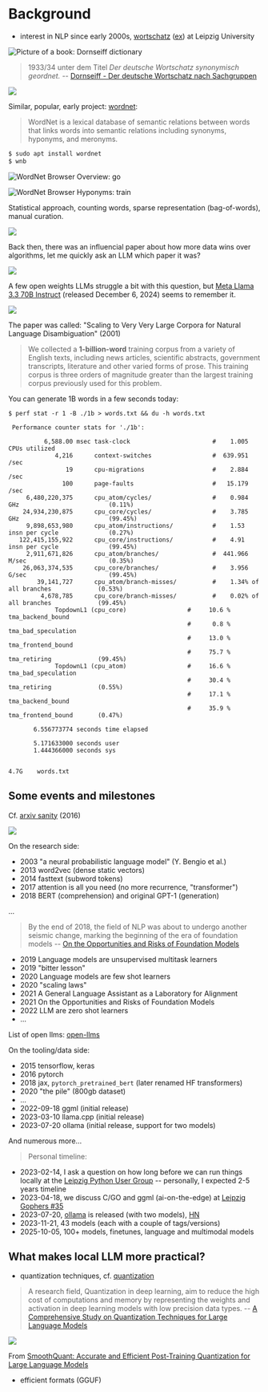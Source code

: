 # Background

* interest in NLP since early 2000s,
  [wortschatz](https://wortschatz-leipzig.de/en)
([ex](https://dict.wortschatz-leipzig.de/en/res?corpusId=eng_news_2024&word=Uffizi+Gallery))
at Leipzig University

![Picture of a book: Dornseiff dictionary](static/9783110002874-de.jpg)

> 1933/34 unter dem Titel *Der deutsche Wortschatz synonymisch geordnet.* --
> [Dornseiff - Der deutsche Wortschatz nach
> Sachgruppen](https://ids-pub.bsz-bw.de/frontdoor/deliver/index/docId/4961/file/Storjohann_Dornseiff_Der_deutsche_Wortschatz_nach_Sachgruppen_2012.pdf)

![](static/dornseiff-page.png)

Similar, popular, early project: [wordnet](https://en.wikipedia.org/wiki/WordNet):

> WordNet is a lexical database of semantic relations between words that links
> words into semantic relations including synonyms, hyponyms, and meronyms.

```sh
$ sudo apt install wordnet
$ wnb
```

![WordNet Browser Overview: go](static/screenshot-2025-09-20-170918-wordnet-go.png)

![WordNet Browser Hyponyms: train](static/screenshot-2025-09-20-170947-wordnet-train-hyponyms.png)

Statistical approach, counting words, sparse representation (bag-of-words), manual curation.

![](static/screenshot-2025-09-20-171719-gemini-norvig-quote.png)

Back then, there was an influencial paper about how more data wins over
algorithms, let me quickly ask an LLM which paper it was?

![](static/screenshot-2025-09-20-172118-claude-scaling-2001.png)

A few open weights LLMs struggle a bit with this question, but [Meta Llama 3.3
70B Instruct](https://huggingface.co/meta-llama/Llama-3.3-70B-Instruct)
(released December 6, 2024) seems to remember it.

![](static/screenshot-2025-09-20-172808-chatai-meta-llama3.3-70B-scaling-2001.png)

The paper was called: "Scaling to Very Very Large Corpora for Natural Language
Disambiguation" (2001)

> We collected a **1-billion-word** training corpus from a variety of English
> texts, including news articles, scientific abstracts, government transcripts,
> literature and other varied forms of prose. This training corpus is three
> orders of magnitude greater than the largest training corpus previously used
> for this problem.

You can generate 1B words in a few seconds today:

```
$ perf stat -r 1 -B ./1b > words.txt && du -h words.txt

 Performance counter stats for './1b':

          6,588.00 msec task-clock                       #    1.005 CPUs utilized
             4,216      context-switches                 #  639.951 /sec
                19      cpu-migrations                   #    2.884 /sec
               100      page-faults                      #   15.179 /sec
     6,480,220,375      cpu_atom/cycles/                 #    0.984 GHz                         (0.11%)
    24,934,230,875      cpu_core/cycles/                 #    3.785 GHz                         (99.45%)
     9,898,653,980      cpu_atom/instructions/           #    1.53  insn per cycle              (0.27%)
   122,415,155,922      cpu_core/instructions/           #    4.91  insn per cycle              (99.45%)
     2,911,671,826      cpu_atom/branches/               #  441.966 M/sec                       (0.35%)
    26,063,374,535      cpu_core/branches/               #    3.956 G/sec                       (99.45%)
        39,141,727      cpu_atom/branch-misses/          #    1.34% of all branches             (0.53%)
         4,678,785      cpu_core/branch-misses/          #    0.02% of all branches             (99.45%)
             TopdownL1 (cpu_core)                 #     10.6 %  tma_backend_bound
                                                  #      0.8 %  tma_bad_speculation
                                                  #     13.0 %  tma_frontend_bound
                                                  #     75.7 %  tma_retiring             (99.45%)
             TopdownL1 (cpu_atom)                 #     16.6 %  tma_bad_speculation
                                                  #     30.4 %  tma_retiring             (0.55%)
                                                  #     17.1 %  tma_backend_bound
                                                  #     35.9 %  tma_frontend_bound       (0.47%)

       6.556773774 seconds time elapsed

       5.171633000 seconds user
       1.444366000 seconds sys


4.7G    words.txt
```

## Some events and milestones

Cf. [arxiv sanity](https://github.com/karpathy/arxiv-sanity-preserver) (2016)

![](static/wayback-arxiv-sanity.png)

On the research side:

* 2003 "a neural probabilistic language model" (Y. Bengio et al.)
* 2013 word2vec (dense static vectors)
* 2014 fasttext (subword tokens)
* 2017 attention is all you need (no more recurrence, "transformer")
* 2018 BERT (comprehension) and original GPT-1 (generation)

...

> By the end of 2018, the field of NLP was about to undergo another
seismic change, marking the beginning of the era of foundation models -- [On
the Opportunities and Risks of Foundation
Models](https://arxiv.org/pdf/2108.07258)

* 2019 Language models are unsupervised multitask learners
* 2019 "bitter lesson"
* 2020 Language models are few shot learners
* 2020 "scaling laws"
* 2021 A General Language Assistant as a Laboratory for Alignment
* 2021 On the Opportunities and Risks of Foundation Models
* 2022 LLM are zero shot learners
* ...

List of open llms: [open-llms](https://github.com/eugeneyan/open-llms?tab=readme-ov-file#open-llms)

On the tooling/data side:

* 2015 tensorflow, keras
* 2016 pytorch
* 2018 jax, `pytorch_pretrained_bert` (later renamed HF transformers)
* 2020 "the pile" (800gb dataset)
* ...
* 2022-09-18 ggml (initial release)
* 2023-03-10 llama.cpp (initial release)
* 2023-07-20 ollama (initial release, support for two models)

And numerous more...

> Personal timeline:

* 2023-02-14, I ask a question on how long before we can run things locally at the [Leipzig Python User Group](https://lpug.github.io/) -- personally, I expected 2-5 years timeline
* 2023-04-18, we discuss C/GO and ggml (ai-on-the-edge) at [Leipzig Gophers #35](https://golangleipzig.space/posts/meetup-35-wrapup/)
* 2023-07-20, [ollama](https://ollama.ai) is released (with two models), [HN](https://news.ycombinator.com/item?id=36802582)
* 2023-11-21, 43 models (each with a couple of tags/versions)
* 2025-10-05, 100+ models, finetunes, language and multimodal models


## What makes local LLM more practical?

* quantization techniques, cf. [quantization](https://huggingface.co/docs/transformers/v4.56.2/quantization/overview)

> A research field, Quantization in deep learning, aim to reduce the high cost
> of computations and memory by representing the weights and activation in deep
> learning models with low precision data types. -- [A Comprehensive Study on Quantization Techniques for Large Language Models](https://arxiv.org/pdf/2411.02530v1)

![](static/model-size-increase-2017-2022.png)

From [SmoothQuant: Accurate and Efficient Post-Training Quantization for Large Language Models](https://arxiv.org/pdf/2211.10438)

* efficient formats (GGUF)
